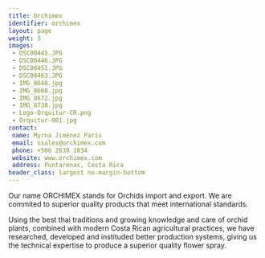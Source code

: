 ```yaml
---
title: Orchimex
identifier: orchimex
layout: page
weight: 3
images:
 - DSC00445.JPG
 - DSC00446.JPG
 - DSC00451.JPG
 - DSC00463.JPG
 - IMG_8648.jpg
 - IMG_8668.jpg
 - IMG_8672.jpg
 - IMG_8738.jpg
 - Logo-Orquitur-CR.png
 - Orquitur-001.jpg
contact:
 name: Myrna Jiménez Paris
 email: ssales@orchimex.com
 phone: +506 2639 1034
 website: www.orchimex.com
 address: Puntarenas, Costa Rica
header_class: largest no-margin-bottom
---
```

Our name ORCHIMEX stands for Orchids import and export.  We are commited to superior quality products that meet international standards.

Using the best thai traditions and growing  knowledge and care of orchid plants, combined with modern Costa Rican agricultural practices, we have researched, developed and instituded better production systems, giving us the technical expertise  to produce a superior quality flower spray.
